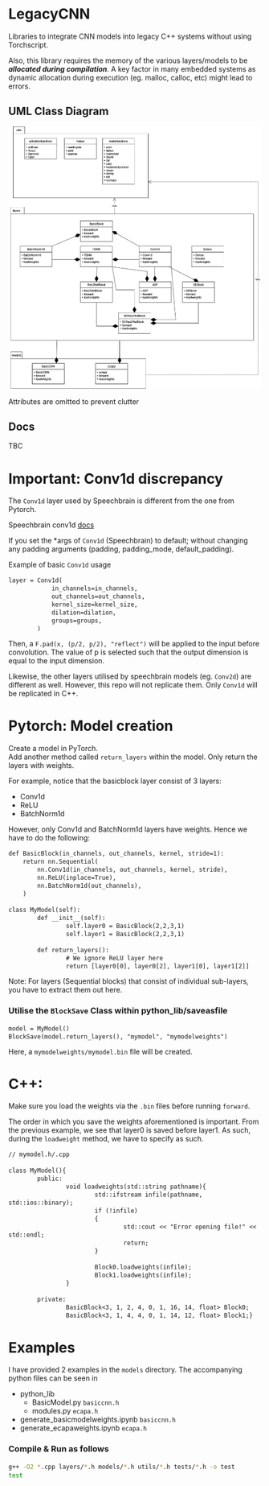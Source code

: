 # LegacyCNN

Libraries to integrate CNN models into legacy C++ systems without using Torchscript.

Also, this library requires the memory of the various layers/models to be **_allocated during compilation_**. A key factor in many embedded systems as dynamic allocation during execution (eg. malloc, calloc, etc) might lead to errors.

## UML Class Diagram

![umldiagiagram](imgs/UML%20Diagram.png)

Attributes are omitted to prevent clutter

## Docs

TBC

# Important: Conv1d discrepancy

The `Conv1d` layer used by Speechbrain is different from the one from Pytorch.

Speechbrain conv1d [docs](https://speechbrain.readthedocs.io/en/latest/_modules/speechbrain/nnet/CNN.html#Conv1d)

If you set the \*args of `Conv1d` (Speechbrain) to default; without changing any padding arguments (padding, padding_mode, default_padding).

Example of basic `Conv1d` usage

```
layer = Conv1d(
            in_channels=in_channels,
            out_channels=out_channels,
            kernel_size=kernel_size,
            dilation=dilation,
            groups=groups,
        )
```

Then, a `F.pad(x, (p/2, p/2), "reflect")` will be applied to the input before convolution. The value of p is selected such that the output dimension is equal to the input dimension.

Likewise, the other layers utilised by speechbrain models (eg. `Conv2d`) are different as well. However, this repo will not replicate them. Only `Conv1d` will be replicated in C++.

# Pytorch: Model creation

Create a model in PyTorch. \
Add another method called `return_layers` within the model.
Only return the layers with weights.

For example, notice that the basicblock layer consist of 3 layers:

- Conv1d
- ReLU
- BatchNorm1d

However, only Conv1d and BatchNorm1d layers have weights. Hence we have to do the following:

```
def BasicBlock(in_channels, out_channels, kernel, stride=1):
    return nn.Sequential(
        nn.Conv1d(in_channels, out_channels, kernel, stride),
        nn.ReLU(inplace=True),
        nn.BatchNorm1d(out_channels),
    )

class MyModel(self):
        def __init__(self):
                self.layer0 = BasicBlock(2,2,3,1)
                self.layer1 = BasicBlock(2,2,3,1)

        def return_layers():
                # We ignore ReLU layer here
                return [layer0[0], layer0[2], layer1[0], layer1[2]]
```

Note: For layers (Sequential blocks) that consist of individual sub-layers, you have to extract them out here.

### Utilise the `BlockSave` Class within python_lib/saveasfile

```
model = MyModel()
BlockSave(model.return_layers(), "mymodel", "mymodelweights")
```

Here, a `mymodelweights/mymodel.bin` file will be created.

# C++:

Make sure you load the weights via the `.bin` files before running `forward`.

The order in which you save the weights aforementioned is important. From the previous example, we see that layer0 is saved before layer1. As such, during the `loadweight` method, we have to specify as such.

```
// mymodel.h/.cpp

class MyModel(){
        public:
                void loadweights(std::string pathname){
                        std::ifstream infile(pathname, std::ios::binary);
                        if (!infile)
                        {
                                std::cout << "Error opening file!" << std::endl;
                                return;
                        }

                        Block0.loadweights(infile);
                        Block1.loadweights(infile);
                }

        private:
                BasicBlock<3, 1, 2, 4, 0, 1, 16, 14, float> Block0;
                BasicBlock<3, 1, 4, 4, 0, 1, 14, 12, float> Block1;}

```

# Examples

I have provided 2 examples in the `models` directory. The accompanying python files can be seen in

- python_lib
  - BasicModel.py `basiccnn.h`
  - modules.py `ecapa.h`
- generate_basicmodelweights.ipynb `basiccnn.h`
- generate_ecapaweights.ipynb `ecapa.h`

### Compile & Run as follows

```bash
g++ -O2 *.cpp layers/*.h models/*.h utils/*.h tests/*.h -o test
test
```
